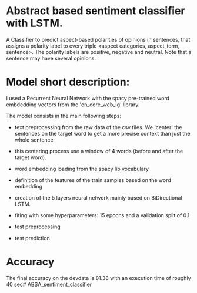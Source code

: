 # Abstract based sentiment classifier with LSTM. 

A Classifier to predict aspect-based polarities of opinions in sentences, that assigns a polarity label to every triple &lt;aspect categories, aspect_term, sentence>. The polarity labels are positive, negative and neutral. Note that a sentence may have several opinions.

# Model short description:

I used a Recurrent Neural Network with the spacy pre-trained word embdedding vectors from the 'en_core_web_lg' library.

The model consists in the main following steps:

- text preprocessing from the raw data of the csv files. We 'center' the sentences on the target word to get a more precise context than just the whole sentence

- this centering process use a window of 4 words (before and after the target word).

- word embedding loading from the spacy lib vocabulary

- definition of the features of the train samples based on the word embedding

- creation of the 5 layers neural network mainly based on BiDirectional LSTM.

- fiting with some hyperparameters: 15 epochs and a validation split of 0.1

- test preprocessing

- test prediction


# Accuracy

The final accuracy on the devdata is 81.38 with an execution time of roughly 40 sec# ABSA_sentiment_classifier
